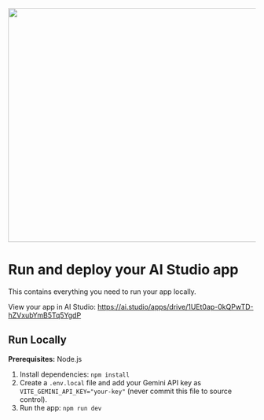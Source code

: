 <div align="center">
<img width="1200" height="475" alt="GHBanner" src="https://github.com/user-attachments/assets/0aa67016-6eaf-458a-adb2-6e31a0763ed6" />
</div>

# Run and deploy your AI Studio app

This contains everything you need to run your app locally.

View your app in AI Studio: https://ai.studio/apps/drive/1UEt0ap-0kQPwTD-hZVxubYmB5Tq5YgdP

## Run Locally

**Prerequisites:**  Node.js


1. Install dependencies:
   `npm install`
2. Create a `.env.local` file and add your Gemini API key as `VITE_GEMINI_API_KEY="your-key"` (never commit this file to source control).
3. Run the app:
   `npm run dev`
